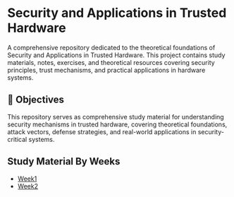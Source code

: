 # Security and Applications in Trusted Hardware

A comprehensive repository dedicated to the theoretical foundations of Security and Applications in Trusted Hardware. This project contains study materials, notes, exercises, and theoretical resources covering security principles, trust mechanisms, and practical applications in hardware systems.

## 🎯 Objectives

This repository serves as comprehensive study material for understanding security mechanisms in trusted hardware, covering theoretical foundations, attack vectors, defense strategies, and real-world applications in security-critical systems.

## Study Material By Weeks
- [Week1](./week1.md)
- [Week2](./week2.md)

